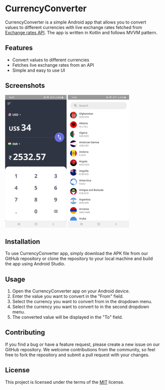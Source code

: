 
# CurrencyConverter

CurrencyConverter is a simple Android app that allows you to convert values to different currencies with live exchange rates fetched from [Exchange rates API](https://exchangeratesapi.io). The app is written in Kotlin and follows MVVM pattern.

## Features

- Convert values to different currencies
- Fetches live exchange rates from an API
- Simple and easy to use UI

## Screenshots

<img src="screenshots/Screenshot_01.jpeg?raw=true" width="200" alt="Screenshot_01">   <img src="screenshots/Screenshot_02.jpeg?raw=true" width="200" alt="Screenshot_01">


## Installation

To use CurrencyConverter app, simply download the APK file from our GitHub repository or clone the repository to your local machine and build the app using Android Studio.

## Usage

1. Open the CurrencyConverter app on your Android device.
2. Enter the value you want to convert in the "From" field.
3. Select the currency you want to convert from in the dropdown menu.
4. Select the currency you want to convert to in the second dropdown menu.
5. The converted value will be displayed in the "To" field.


## Contributing

If you find a bug or have a feature request, please create a new issue on our GitHub repository. We welcome contributions from the community, so feel free to fork the repository and submit a pull request with your changes.

## License
This project is licensed under the terms of the [MIT](LICENSE) license.


